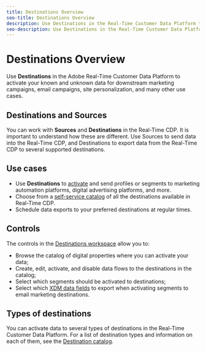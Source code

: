 ```yaml
---
title: Destinations Overview
seo-title: Destinations Overview
description: Use Destinations in the Real-Time Customer Data Platform to activate your known and unknown data for downstream marketing campaigns, email campaigns, site personalization, and many other use cases.
seo-description: Use Destinations in the Real-Time Customer Data Platform to activate your known and unknown data for downstream marketing campaigns, email campaigns, site personalization, and many other use cases.
---
```


# Destinations Overview

Use **Destinations** in the Adobe Real-Time Customer Data Platform to activate your known and unknown data for downstream marketing campaigns, email campaigns, site personalization, and many other use cases.

## Destinations and Sources

You can work with **Sources** and **Destinations** in the Real-Time CDP. It is important to understand how these are different. Use Sources to send data into the Real-Time CDP, and Destinations to export data from the Real-Time CDP to several supported destinations.

## Use cases

* Use **Destinations** to [activate](/help/rtcdp/destinations/activate-destinations.md) and send profiles or segments to marketing automation platforms, digital advertising platforms, and more.
* Choose from a [self-service catalog](/help/rtcdp/destinations/destinations-catalog.md) of all the destinations available in Real-Time CDP.
* Schedule data exports to your preferred destinations at regular times.

## Controls

The controls in the [Destinations workspace](/help/rtcdp/destinations/destinations-workspace.md) allow you to:

* Browse the catalog of digital properties where you can activate your data;
* Create, edit, activate, and disable data flows to the destinations in the catalog;
* Select which segments should be activated to destinations;
* Select which [XDM data fields](https://www.adobe.io/apis/experienceplatform/home/xdm/xdmservices.html#!api-specification/markdown/narrative/technical_overview/schema_registry/xdm_system/xdm_system_in_experience_platform.md) to export when activating segments to email marketing destinations.

## Types of destinations

You can activate data to several types of destinations in the Real-Time Customer Data Platform. For a list of destination types and information on each of them, see the [Destination catalog](/help/rtcdp/destinations/destinations-catalog.md).